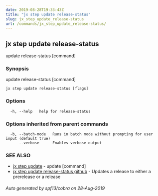 ```yaml
---
date: 2019-08-28T19:33:43Z
title: "jx step update release-status"
slug: jx_step_update_release-status
url: /commands/jx_step_update_release-status/
---
```

## jx step update release-status

update release-status [command]

### Synopsis

update release-status [command]

```
jx step update release-status [flags]
```

### Options

```
  -h, --help   help for release-status
```

### Options inherited from parent commands

```
  -b, --batch-mode   Runs in batch mode without prompting for user input (default true)
      --verbose      Enables verbose output
```

### SEE ALSO

* [jx step update](/commands/jx_step_update/)	 - update [command]
* [jx step update release-status github](/commands/jx_step_update_release-status_github/)	 - Updates a release to either a prerelease or a release

###### Auto generated by spf13/cobra on 28-Aug-2019
